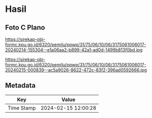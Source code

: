 # Hasil

## Foto C Plano

https://sirekap-obj-formc.kpu.go.id/6320/pemilu/ppwp/31/75/06/10/06/3175061006017-20240214-155304--e1a06aa2-b899-42a1-ad0d-1499b813f0bd.jpg

https://sirekap-obj-formc.kpu.go.id/6320/pemilu/ppwp/31/75/06/10/06/3175061006017-20240215-000839--ac5a9026-8622-472c-83f2-396ad0592666.jpg


## Metadata

| Key        | Value               |
| ---------- | ------------------- |
| Time Stamp | 2024-02-15 12:00:28 |



